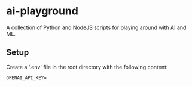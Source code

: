 # ai-playground

A collection of Python and NodeJS scripts for playing around with AI and ML.

## Setup
Create a '.env' file in the root directory with the following content:
```
OPENAI_API_KEY=
```
